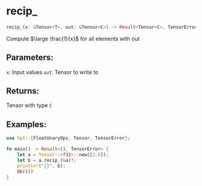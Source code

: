 # recip_
```rust
recip_(x: &Tensor<T>, out: &Tensor<C>) -> Result<Tensor<C>, TensorError>
```
Compute $\large \frac{1}{x}$ for all elements with out

## Parameters:
`x`: Input values
`out`: Tensor to write to

## Returns:
Tensor with type `C`

## Examples:
```rust
use hpt::{FloatUnaryOps, Tensor, TensorError};

fn main() -> Result<(), TensorError> {
    let a = Tensor::<f32>::new([2.0]);
    let b = a.recip_(&a)?;
    println!("{}", b);
    Ok(())
}
```